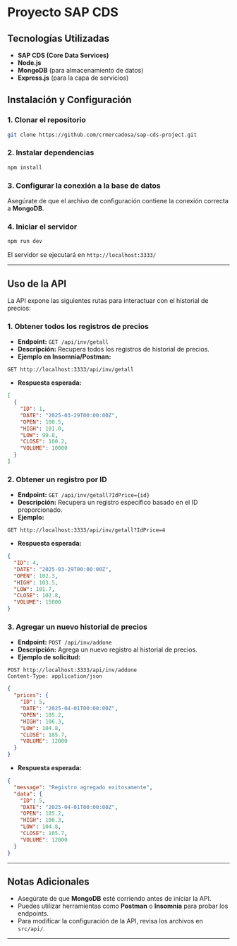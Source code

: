 # Proyecto SAP CDS

## Tecnologías Utilizadas
- **SAP CDS (Core Data Services)**
- **Node.js**
- **MongoDB** (para almacenamiento de datos)
- **Express.js** (para la capa de servicios)

## Instalación y Configuración

### 1. Clonar el repositorio
```sh
git clone https://github.com/crmercadosa/sap-cds-project.git
```

### 2. Instalar dependencias
```sh
npm install
```

### 3. Configurar la conexión a la base de datos
Asegúrate de que el archivo de configuración contiene la conexión correcta a **MongoDB**.

### 4. Iniciar el servidor
```sh
npm run dev
```

El servidor se ejecutará en `http://localhost:3333/`

---

## Uso de la API

La API expone las siguientes rutas para interactuar con el historial de precios:

### 1. Obtener todos los registros de precios
- **Endpoint:** `GET /api/inv/getall`
- **Descripción:** Recupera todos los registros de historial de precios.
- **Ejemplo en Insomnia/Postman:**
```http
GET http://localhost:3333/api/inv/getall
```
- **Respuesta esperada:**
```json
[
  {
    "ID": 1,
    "DATE": "2025-03-29T00:00:00Z",
    "OPEN": 100.5,
    "HIGH": 101.0,
    "LOW": 99.8,
    "CLOSE": 100.2,
    "VOLUME": 10000
  }
]
```

### 2. Obtener un registro por ID
- **Endpoint:** `GET /api/inv/getall?IdPrice={id}`
- **Descripción:** Recupera un registro específico basado en el ID proporcionado.
- **Ejemplo:**
```http
GET http://localhost:3333/api/inv/getall?IdPrice=4
```
- **Respuesta esperada:**
```json
{
  "ID": 4,
  "DATE": "2025-03-29T00:00:00Z",
  "OPEN": 102.3,
  "HIGH": 103.5,
  "LOW": 101.7,
  "CLOSE": 102.8,
  "VOLUME": 15000
}
```

### 3. Agregar un nuevo historial de precios
- **Endpoint:** `POST /api/inv/addone`
- **Descripción:** Agrega un nuevo registro al historial de precios.
- **Ejemplo de solicitud:**
```http
POST http://localhost:3333/api/inv/addone
Content-Type: application/json
```
```json
{
  "prices": {
    "ID": 5,
    "DATE": "2025-04-01T00:00:00Z",
    "OPEN": 105.2,
    "HIGH": 106.3,
    "LOW": 104.8,
    "CLOSE": 105.7,
    "VOLUME": 12000
  }
}
```
- **Respuesta esperada:**
```json
{
  "message": "Registro agregado exitosamente",
  "data": {
    "ID": 5,
    "DATE": "2025-04-01T00:00:00Z",
    "OPEN": 105.2,
    "HIGH": 106.3,
    "LOW": 104.8,
    "CLOSE": 105.7,
    "VOLUME": 12000
  }
}
```

---

## Notas Adicionales
- Asegúrate de que **MongoDB** esté corriendo antes de iniciar la API.
- Puedes utilizar herramientas como **Postman** o **Insomnia** para probar los endpoints.
- Para modificar la configuración de la API, revisa los archivos en `src/api/`.

---

